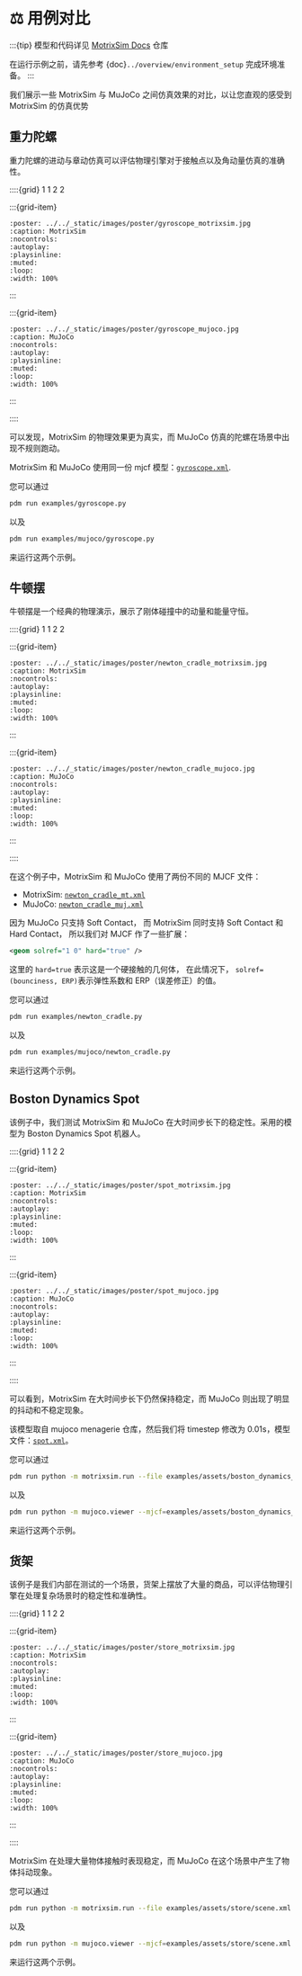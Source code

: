 # ⚖️ 用例对比

:::{tip}
模型和代码详见 [MotrixSim Docs](https://github.com/Motphys/motrixsim-docs) 仓库

在运行示例之前，请先参考 {doc}`../overview/environment_setup` 完成环境准备。
:::

我们展示一些 MotrixSim 与 MuJoCo 之间仿真效果的对比，以让您直观的感受到 MotrixSim 的仿真优势

## 重力陀螺

重力陀螺的进动与章动仿真可以评估物理引擎对于接触点以及角动量仿真的准确性。

::::{grid} 1 1 2 2

:::{grid-item}

```{video} ../../_static/videos/gyroscope_motrixsim.mp4
:poster: ../../_static/images/poster/gyroscope_motrixsim.jpg
:caption: MotrixSim
:nocontrols:
:autoplay:
:playsinline:
:muted:
:loop:
:width: 100%
```

:::

:::{grid-item}

```{video} ../../_static/videos/gyroscope_mujoco.mp4
:poster: ../../_static/images/poster/gyroscope_mujoco.jpg
:caption: MuJoCo
:nocontrols:
:autoplay:
:playsinline:
:muted:
:loop:
:width: 100%
```

:::

::::

可以发现，MotrixSim 的物理效果更为真实，而 MuJoCo 仿真的陀螺在场景中出现不规则跑动。

MotrixSim 和 MuJoCo 使用同一份 mjcf 模型：[`gyroscope.xml`](../../../../examples/assets/gyroscope.xml).

您可以通过

```bash
pdm run examples/gyroscope.py
```

以及

```bash
pdm run examples/mujoco/gyroscope.py
```

来运行这两个示例。

## 牛顿摆

牛顿摆是一个经典的物理演示，展示了刚体碰撞中的动量和能量守恒。

::::{grid} 1 1 2 2

:::{grid-item}

```{video} ../../_static/videos/newton_cradle_motrixsim.mp4
:poster: ../../_static/images/poster/newton_cradle_motrixsim.jpg
:caption: MotrixSim
:nocontrols:
:autoplay:
:playsinline:
:muted:
:loop:
:width: 100%
```

:::

:::{grid-item}

```{video} ../../_static/videos/newton_cradle_mujoco.mp4
:poster: ../../_static/images/poster/newton_cradle_mujoco.jpg
:caption: MuJoCo
:nocontrols:
:autoplay:
:playsinline:
:muted:
:loop:
:width: 100%
```

:::

::::

在这个例子中，MotrixSim 和 MuJoCo 使用了两份不同的 MJCF 文件：

-   MotrixSim: [`newton_cradle_mt.xml`](../../../../examples/assets/newton_cradle_mt.xml)
-   MuJoCo: [`newton_cradle_muj.xml`](../../../../examples/assets/newton_cradle_mj.xml)

因为 MuJoCo 只支持 Soft Contact， 而 MotrixSim 同时支持 Soft Contact 和 Hard Contact， 所以我们对 MJCF 作了一些扩展：

```xml
<geom solref="1 0" hard="true" />
```

这里的 `hard=true` 表示这是一个硬接触的几何体， 在此情况下， `solref=(bounciness, ERP)`表示弹性系数和 ERP（误差修正）的值。

您可以通过

```bash
pdm run examples/newton_cradle.py
```

以及

```bash
pdm run examples/mujoco/newton_cradle.py
```

来运行这两个示例。

## Boston Dynamics Spot

该例子中，我们测试 MotrixSim 和 MuJoCo 在大时间步长下的稳定性。采用的模型为 Boston Dynamics Spot 机器人。

::::{grid} 1 1 2 2

:::{grid-item}

```{video} ../../_static/videos/spot_motrixsim.mp4
:poster: ../../_static/images/poster/spot_motrixsim.jpg
:caption: MotrixSim
:nocontrols:
:autoplay:
:playsinline:
:muted:
:loop:
:width: 100%
```

:::

:::{grid-item}

```{video} ../../_static/videos/spot_mujoco.mp4
:poster: ../../_static/images/poster/spot_mujoco.jpg
:caption: MuJoCo
:nocontrols:
:autoplay:
:playsinline:
:muted:
:loop:
:width: 100%
```

:::

::::

可以看到，MotrixSim 在大时间步长下仍然保持稳定，而 MuJoCo 则出现了明显的抖动和不稳定现象。

该模型取自 mujoco menagerie 仓库，然后我们将 timestep 修改为 0.01s，模型文件：[`spot.xml`](../../../../examples/assets/boston_dynamics_spot/spot.xml)。

您可以通过

```bash
pdm run python -m motrixsim.run --file examples/assets/boston_dynamics_spot/scene.xml
```

以及

```bash
pdm run python -m mujoco.viewer --mjcf=examples/assets/boston_dynamics_spot/scene.xml
```

来运行这两个示例。

## 货架

该例子是我们内部在测试的一个场景，货架上摆放了大量的商品，可以评估物理引擎在处理复杂场景时的稳定性和准确性。

::::{grid} 1 1 2 2

:::{grid-item}

```{video} ../../_static/videos/store_motrixsim.mp4
:poster: ../../_static/images/poster/store_motrixsim.jpg
:caption: MotrixSim
:nocontrols:
:autoplay:
:playsinline:
:muted:
:loop:
:width: 100%
```

:::

:::{grid-item}

```{video} ../../_static/videos/store_mujoco.mp4
:poster: ../../_static/images/poster/store_mujoco.jpg
:caption: MuJoCo
:nocontrols:
:autoplay:
:playsinline:
:muted:
:loop:
:width: 100%
```

:::

::::

MotrixSim 在处理大量物体接触时表现稳定，而 MuJoCo 在这个场景中产生了物体抖动现象。

您可以通过

```bash
pdm run python -m motrixsim.run --file examples/assets/store/scene.xml
```

以及

```bash
pdm run python -m mujoco.viewer --mjcf=examples/assets/store/scene.xml
```

来运行这两个示例。
